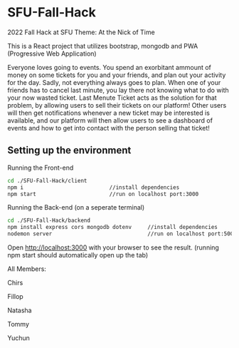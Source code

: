 # SFU-Fall-Hack
2022 Fall Hack at SFU
Theme: At the Nick of Time

This is a React project that utilizes bootstrap, mongodb and PWA (Progressive Web Application)

Everyone loves going to events. You spend an exorbitant ammount of money on some tickets for you and your friends, and plan out your activity for the day. Sadly, not everything always goes to plan. When one of your friends has to cancel last minute, you lay there not knowing what to do with your now wasted ticket. Last Menute Ticket acts as the solution for that problem, by allowing users to sell their tickets on our platform! Other users will then get notifications whenever a new ticket may be interested is available, and our platform will then allow users to see a dashboard of events and how to get into contact with the person selling that ticket!


## Setting up the environment

Running the Front-end
```bash
cd ./SFU-Fall-Hack/client
npm i                           //install dependencies
npm start                       //run on localhost port:3000       
```

Running the Back-end (on a seperate terminal)
```bash
cd ./SFU-Fall-Hack/backend
npm install express cors mongodb dotenv     //install dependencies
nodemon server                              //run on localhost port:5001
```

Open [http://localhost:3000](http://localhost:3000) with your browser to see the result. (running npm start should automatically open up the tab)

All Members:

Chirs

Fillop

Natasha

Tommy

Yuchun
